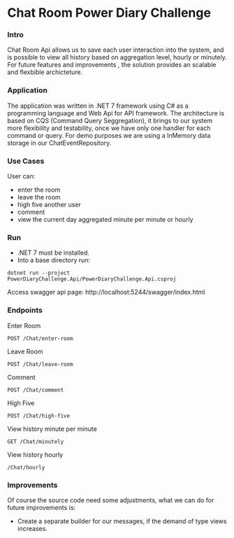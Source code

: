 # Chat Room Power Diary Challenge


### Intro

Chat Room Api allows us to save each user interaction into the system, and is possible to view all history based on aggregation level, hourly or minutely. 
For future features and improvements , the solution provides an scalable and flexbible archicteture.


### Application

The application was written in .NET 7 framework using C# as a programming language and Web Api for API framework. The architecture is based on
CQS (Command Query Seggregation), it brings to our system more flexibility and testability, once we have only one handler for each command or query.
For demo purposes we are using a InMemory data storage in our ChatEventRepository.


### Use Cases


User can:

- enter the room
- leave the room
- high five another user
- comment
- view the current day aggregated minute per minute or hourly

### Run
- .NET 7 must be installed.
- Into a base directory run:

``` dotnet run --project PowerDiaryChallenge.Api/PowerDiaryChallenge.Api.csproj ```

Access swagger api page: http://localhost:5244/swagger/index.html

### Endpoints

Enter Room


```POST /Chat/enter-room```

Leave Room

```POST /Chat/leave-room```


Comment

```POST /Chat/comment```


High Five

```POST /Chat/high-five```


View history minute per minute

```GET /Chat/minutely```


View history hourly

```/Chat/hourly```


### Improvements


Of course the source code need some adjustments, what we can do for future improvements is:

- Create a separate builder for our messages, if the demand of type views increases.


